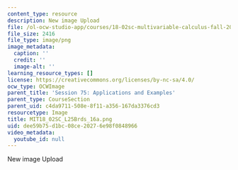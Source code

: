 ```yaml
---
content_type: resource
description: New image Upload
file: /ol-ocw-studio-app/courses/18-02sc-multivariable-calculus-fall-2010/dee59b75d1bc08ce20276e98f0848966_MIT18_02SC_L25Brds_16a.png
file_size: 2416
file_type: image/png
image_metadata:
  caption: ''
  credit: ''
  image-alt: ''
learning_resource_types: []
license: https://creativecommons.org/licenses/by-nc-sa/4.0/
ocw_type: OCWImage
parent_title: 'Session 75: Applications and Examples'
parent_type: CourseSection
parent_uid: c4da9711-508e-8f11-a356-167da3376cd3
resourcetype: Image
title: MIT18_02SC_L25Brds_16a.png
uid: dee59b75-d1bc-08ce-2027-6e98f0848966
video_metadata:
  youtube_id: null
---
```

New image Upload